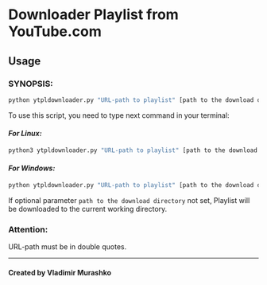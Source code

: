 # Downloader Playlist from YouTube.com

## Usage 

### SYNOPSIS:

```sh
python ytpldownloader.py "URL-path to playlist" [path to the download directory]
```

To use this script, you need to type next command in your terminal:
#### <i>For Linux:</i>
```sh
python3 ytpldownloader.py "URL-path to playlist" [path to the download directory]
```

#### <i>For Windows:</i>
```sh
python ytpldownloader.py "URL-path to playlist" [path to the download directory]
```

If optional parameter `path to the download directory` not set, Playlist will be downloaded to the current working directory.

### Attention:
URL-path must be in double quotes.

---

#### Created by Vladimir Murashko


